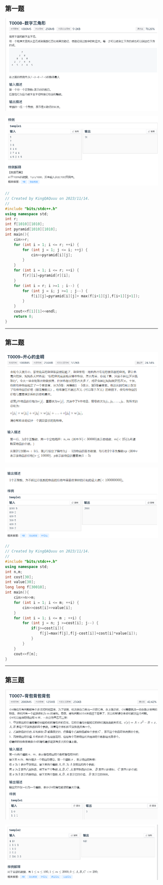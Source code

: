 

## 第一题

![](题目.png/1_1.png)

![](题目.png/1_2.png)

```c++
//
// Created by KingQAQuuu on 2023/11/14.
//
#include "bits/stdc++.h"
using namespace std;
int r;
int f[1010][1010];
int pyramid[1010][1010];
int main(){
    cin>>r;
    for (int i = 1; i <= r; ++i) {
        for (int j = 1; j <= i; ++j) {
            cin>>pyramid[i][j];
        }
    }
    for (int i = 1; i <= r; ++i) {
        f[r][i]=pyramid[r][i];
    }
    for (int i = r; i >=1 ; i--) {
        for (int j = i; j >=1 ; j--) {
            f[i][j]=pyramid[i][j]+ max(f[i+1][j],f[i+1][j+1]);
        }
    }
    cout<<f[1][1]<<endl;
    return 0;
}
```



------

## 第二题

![](题目.png/2_1.png)

![](题目.png/2_2.png)

```c++
//
// Created by KingQAQuuu on 2023/11/14.
//
#include "bits/stdc++.h"
using namespace std;
int n,m;
int cost[30];
int value[30];
long long f[30010];
int main(){
    cin>>n>>m;
    for (int i = 1; i <= m; ++i) {
        cin>>cost[i]>>value[i];
    }
    for (int i = 1; i <= m ; ++i) {
        for (int j = n; j >=cost[i]; j--) {
            if(j>=cost[i]){
                f[j]=max(f[j],f[j-cost[i]]+cost[i]*value[i]);
            }
        }
    }
    cout<<f[n];
}
```



------

## 第三题

![](题目.png/3_1.png)

![](题目.png/3_2.png)

```

```

